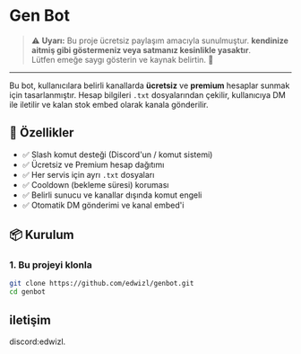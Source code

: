 # Gen Bot

> ⚠️ **Uyarı:** Bu proje ücretsiz paylaşım amacıyla sunulmuştur. **kendinize aitmiş gibi göstermeniz veya satmanız kesinlikle yasaktır**.  
> Lütfen emeğe saygı gösterin ve kaynak belirtin. 🙏

---

Bu bot, kullanıcılara belirli kanallarda **ücretsiz** ve **premium** hesaplar sunmak için tasarlanmıştır. Hesap bilgileri `.txt` dosyalarından çekilir, kullanıcıya DM ile iletilir ve kalan stok embed olarak kanala gönderilir.

## 🚀 Özellikler

- ✅ Slash komut desteği (Discord'un / komut sistemi)
- ✅ Ücretsiz ve Premium hesap dağıtımı
- ✅ Her servis için ayrı `.txt` dosyaları
- ✅ Cooldown (bekleme süresi) koruması
- ✅ Belirli sunucu ve kanallar dışında komut engeli
- ✅ Otomatik DM gönderimi ve kanal embed'i

## 📦 Kurulum

### 1. Bu projeyi klonla

```bash
git clone https://github.com/edwizl/genbot.git
cd genbot
```
## iletişim
discord:edwizl.
